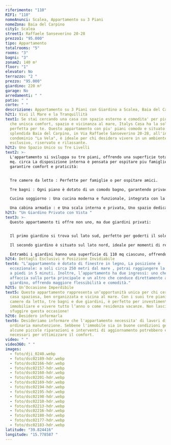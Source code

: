 ```yaml
---
riferimento: "110"
RIF1: "110"
nomeAnunci: Scalea, Appartamento su 3 Piani
nomeZona: Baia del Carpino
city1: Scalea
street1: Raffaele Sanseverino 20-28
prezzo1: "95.000"
tipo: Appartamento
totalrooms: "5"
rooms: "3"
bagni: "3"
zonam2: 140 m²
floor: "1"
elevator: No
terrazzo: "2 "
prezzo: "95.000"
giardino: 220 m²
garage: No
arredamenti: " "
patio: " "
corte: " "
descrizione: Appartamento su 3 Piani con Giardino a Scalea, Baia del Carpino
h2t1: Vivi il Mare e la Tranquillità
text1: Se stai cercando una casa con spazio esterno e comodita' per piu persone
  che unisca comfort, spazio e vicinanza al mare, Italys Casa ha la soluzione
  perfetta per te. Questo appartamento con piu' piani comodo e situato nella
  splendida Baia del Carpino, in Via Raffaele Sanseverino 20-28, all'interno del
  condominio "La Vela", è ideale per chi desidera vivere in un ambiente
  esclusivo, riservato e rilassante.
h2t2: Uno Spazio Unico su Tre Livelli
text2: >-
  L'appartamento si sviluppa su tre piani, offrendo una superficie totale di 140
  mq. circa La disposizione interna è pensata per ospitare piu famiglie
  garantire comfort e praticità:


  Tre camere da letto : Perfette per famiglie o per ospitare amici.

  Tre bagni : Ogni piano è dotato di un comodo bagno, garantendo privacy e comodità.

  Cucina soggiorno : Una cucina moderna e funzionale, integrata con la zona giorno, con acesso ai due giardini.

  Una cabina armadio : e Una scala interna e privata, Uno spazio dedicato per organizzare i tuoi abiti e accessori con stile.
h2t3: "Un Giardino Privato con Vista "
text3: >-
  Questo appartamento ti offre non uno, ma due giardini privati:


  Il primo giardino si trova sul lato sud, perfetto per goderti il sole tutto il giorno.

  Il secondo giardino è situato sul lato nord, ideale per momenti di relax, barbeque. festa con amici, tante ativita per trascorrere momenti unici tra famiglie. bambini. giovani, all’ombra.

  Entrambi i giardini hanno una superficie di 110 mq ciascuno, offrendoti un totale di 220 mq circa di spazio esterno. Qui potrai coltivare piante, organizzare cene all'aperto o semplicemente rilassarti godendo delle belle giornate di relax.
h2t4: Dettagli Esclusivi e Posizione Invidiabile
text4: "L’appartamento è dotato di finestre in legno, La posizione è
  eccezionale: a soli circa 250 metri dal mare , potrai raggiungere la spiaggia
  a piedi in 5 minuti. Inoltre, l’appartamento ha due ingressi: uno che si
  affaccia sulla porta principale e un altro che conduce direttamente al
  giardino, offrendo maggiore flessibilità e comodità."
h2t5: Un’Occasione Imperdibile
text5: Questo appartamento rappresenta un’opportunità unica per chi cerca una
  casa spaziosa, ben organizzata e vicina al mare. Con i suoi tre piani, tre
  camere da letto, tre bagni e due giardini, è perfetto per investimento
  immobiliare e vivere tutto l’anno o come residenza vacanze. Non lasciarti
  sfuggire questa occasione!
h2t6: Desidero informarla
text6: Desideriamo informare che l'appartamento necessita' di lavori di
  ordinaria manutenzione. Sebbene l'immobile sia in buone condizioni generali,
  alcune piccole riparazioni e interventi di aggiornamento potrebbero essere
  necessari per ottimizzare il comfort.
video: " "
video360: " "
images:
  - foto/dji_0240.webp
  - foto/dsc02189-hdr.webp
  - foto/dsc02166-hdr.webp
  - foto/dsc02157-hdr.webp
  - foto/dsc02160-hdr.webp
  - foto/dsc02201-hdr.webp
  - foto/dsc02169-hdr.webp
  - foto/dsc02194-hdr.webp
  - foto/dsc02195-hdr.webp
  - foto/dsc02198-hdr.webp
  - foto/dsc02210-hdr.webp
  - foto/dsc02213-hdr.webp
  - foto/dsc02216-hdr.webp
  - foto/dsc02180-hdr.webp
  - foto/dsc02177-hdr.webp
  - foto/dsc02183-hdr.webp
latitude: "39.824416"
longitude: "15.778587 "
---
```

